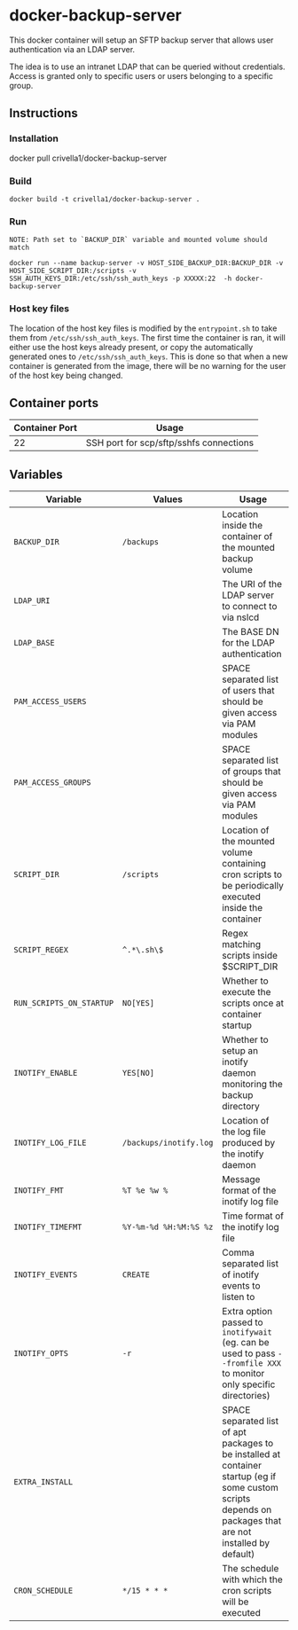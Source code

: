 # docker-backup-server

This docker container will setup an SFTP backup server that allows user authentication via an LDAP server.

The idea is to use an intranet LDAP that can be queried without credentials.
Access is granted only to specific users or users belonging to a specific group.

## Instructions

### Installation

docker pull crivella1/docker-backup-server

### Build

    docker build -t crivella1/docker-backup-server .

### Run

    NOTE: Path set to `BACKUP_DIR` variable and mounted volume should match

    docker run --name backup-server -v HOST_SIDE_BACKUP_DIR:BACKUP_DIR -v HOST_SIDE_SCRIPT_DIR:/scripts -v SSH_AUTH_KEYS_DIR:/etc/ssh/ssh_auth_keys -p XXXXX:22  -h docker-backup-server

### Host key files

The location of the host key files is modified by the `entrypoint.sh` to take them from `/etc/ssh/ssh_auth_keys`.
The first time the container is ran, it will either use the host keys already present, or copy the automatically generated ones to `/etc/ssh/ssh_auth_keys`.
This is done so that when a new container is generated from the image, there will be no warning for the user of the host key being changed.

## Container ports

| Container Port | Usage |
| --- | --- |
| 22 | SSH port for scp/sftp/sshfs connections |

## Variables

| Variable | Values | Usage |
| --- | --- | --- |
| `BACKUP_DIR`| `/backups` | Location inside the container of the mounted backup volume |
| `LDAP_URI` |  | The URI of the LDAP server to connect to via nslcd  |
| `LDAP_BASE` |  | The BASE DN for the LDAP authentication |
| `PAM_ACCESS_USERS` |  | SPACE separated list of users that should be given access via PAM modules |
| `PAM_ACCESS_GROUPS` |  | SPACE separated list of groups that should be given access via PAM modules |
| `SCRIPT_DIR` | `/scripts` | Location of the mounted volume containing cron scripts to be periodically executed inside the container |
| `SCRIPT_REGEX` | `^.*\.sh\$` | Regex matching scripts inside $SCRIPT_DIR |
| `RUN_SCRIPTS_ON_STARTUP` | `NO[YES]` | Whether to execute the scripts once at container startup |
| `INOTIFY_ENABLE` | `YES[NO]` | Whether to setup an inotify daemon monitoring the backup directory |
| `INOTIFY_LOG_FILE` | `/backups/inotify.log` | Location of the log file produced by the inotify daemon |
| `INOTIFY_FMT` | `%T %e %w %` | Message format of the inotify log file |
| `INOTIFY_TIMEFMT` | `%Y-%m-%d %H:%M:%S %z` | Time format of the inotify log file |
| `INOTIFY_EVENTS` | `CREATE` | Comma separated list of inotify events to listen to |
| `INOTIFY_OPTS` | `-r` | Extra option passed to `inotifywait` (eg. can be used to pass `--fromfile XXX` to monitor only specific directories) |
| `EXTRA_INSTALL` |  | SPACE separated list of apt packages to be installed at container startup (eg if some custom scripts depends on packages that are not installed by default) |
| `CRON_SCHEDULE` | `*/15 * * * ` | The schedule with which the cron scripts will be executed |